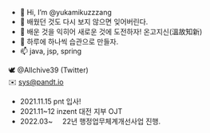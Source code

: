 - 👋 Hi, I’m @yukamikuzzzang
- 👀 배웠던 것도 다시 보지 않으면 잊어버린다.
- 🌱 배운 것을 익히어 새로운 것에 도전하자! 온고지신(溫故知新)
- 💞️ 하루에 하나씩 습관으로 만들자.
- 📫 java, jsp, spring

 🕊️  @Allchive39 (Twitter) <br>
 ✉️ sys@pandt.io

- 2021.11.15 pnt 입사!
- 2021.11~12  inzent 대전 지부 OJT
- 2022.03~  &nbsp;&nbsp;&nbsp; 22년 행정업무체계개선사업 진행.

<!-- 사장님만큼 벌고 싶으면 사장님보다 더 공부하자. -->

<!---
yukamikuzzzang/yukamikuzzzang is a ✨ special ✨ repository because its `README.md` (this file) appears on your GitHub profile.
You can click the Preview link to take a look at your changes. Amen.
--->
